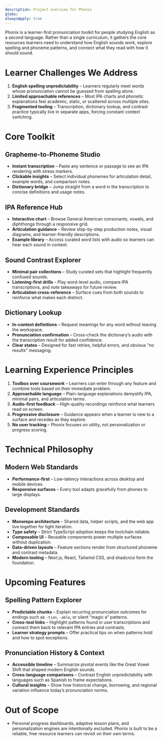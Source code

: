 ```yaml
---
description: Project overview for Phonix
globs:
alwaysApply: true
---
```


Phonix is a learner-first pronunciation toolkit for people studying English as a second language. Rather than a single curriculum, it gathers the core resources learners need to understand how English sounds work, explore spelling and phoneme patterns, and connect what they read with how it should sound.

# Learner Challenges We Address

1. **English spelling unpredictability** – Learners regularly meet words whose pronunciation cannot be guessed from spelling alone.
2. **Limited approachable references** – Most IPA charts and phonetic explanations feel academic, static, or scattered across multiple sites.
3. **Fragmented tooling** – Transcription, dictionary lookup, and contrast practice typically live in separate apps, forcing constant context switching.

# Core Toolkit

## Grapheme-to-Phoneme Studio
- **Instant transcription** – Paste any sentence or passage to see an IPA rendering with stress markers.
- **Clickable insights** – Select individual phonemes for articulation detail, example words, and comparison notes.
- **Dictionary bridge** – Jump straight from a word in the transcription to concise definitions and usage notes.

## IPA Reference Hub
- **Interactive chart** – Browse General American consonants, vowels, and diphthongs through a responsive grid.
- **Articulation guidance** – Review step-by-step production notes, visual diagrams, and learner-friendly descriptions.
- **Example library** – Access curated word lists with audio so learners can hear each sound in context.

## Sound Contrast Explorer
- **Minimal pair collections** – Study curated sets that highlight frequently confused sounds.
- **Listening-first drills** – Play word-level audio, compare IPA transcriptions, and note takeaways for future review.
- **Articulation cross-reference** – Surface cues from both sounds to reinforce what makes each distinct.

## Dictionary Lookup
- **In-context definitions** – Request meanings for any word without leaving the workspace.
- **Pronunciation confirmation** – Cross-check the dictionary’s audio with the transcription result for added confidence.
- **Clear states** – Designed for fast retries, helpful errors, and obvious “no results” messaging.

# Learning Experience Principles

1. **Toolbox over coursework** – Learners can enter through any feature and combine tools based on their immediate problem.
2. **Approachable language** – Plain-language explanations demystify IPA, minimal pairs, and articulation terms.
3. **Audio-first feedback** – High-quality recordings reinforce what learners read on screen.
4. **Progressive disclosure** – Guidance appears when a learner is new to a surface and recedes as they explore.
5. **No user tracking** – Phonix focuses on utility, not personalization or progress scoring.

# Technical Philosophy

## Modern Web Standards
- **Performance-first** – Low-latency interactions across desktop and mobile devices.
- **Responsive surfaces** – Every tool adapts gracefully from phones to large displays.

## Development Standards
- **Monorepo architecture** – Shared data, helper scripts, and the web app live together for tight iteration.
- **Type safety** – Strict TypeScript adoption keeps the toolchain reliable.
- **Composable UI** – Reusable components power multiple surfaces without duplication.
- **Data-driven layouts** – Feature sections render from structured phoneme and contrast metadata.
- **Modern tooling** – Next.js, React, Tailwind CSS, and shadcn/ui form the foundation.

# Upcoming Features

## Spelling Pattern Explorer
- **Predictable chunks** – Explain recurring pronunciation outcomes for endings such as `-tion`, `-able`, or silent “magic e” patterns.
- **Cross-tool links** – Highlight patterns found in user transcriptions and connect them back to relevant IPA entries and contrasts.
- **Learner strategy prompts** – Offer practical tips on when patterns hold and how to spot exceptions.

## Pronunciation History & Context
- **Accessible timeline** – Summarize pivotal events like the Great Vowel Shift that shaped modern English sounds.
- **Cross-language comparisons** – Contrast English unpredictability with languages such as Spanish to frame expectations.
- **Cultural insights** – Show how historical change, borrowing, and regional variation influence today’s pronunciation norms.

# Out of Scope
- Personal progress dashboards, adaptive lesson plans, and personalization engines are intentionally excluded. Phonix is built to be a reliable, free resource learners can revisit on their own terms.
